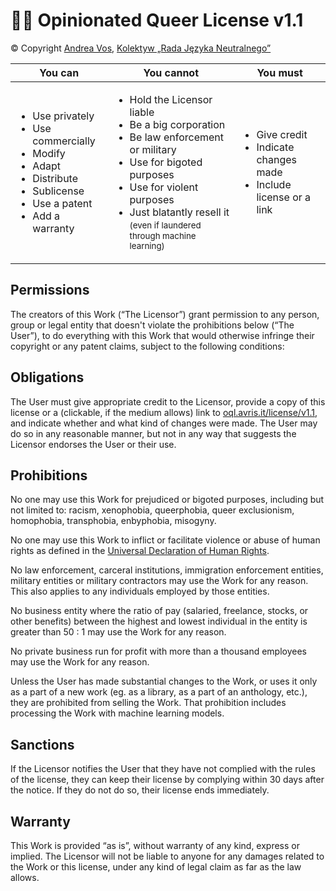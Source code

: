 # 🏳️‍🌈 Opinionated Queer License v1.1

© Copyright [Andrea Vos](https://avris.it), [Kolektyw „Rada Języka Neutralnego”](https://zaimki.pl/kolektyw-rjn)

<div class="table-responsive">
    <table class="table">
        <thead>
        <tr class="text-center">
            <th>You can</th>
            <th>You cannot</th>
            <th>You must</th>
        </tr>
        </thead>
        <tbody>
        <tr>
            <td>
                <ul>
                    <li>Use privately</li>
                    <li>Use commercially</li>
                    <li>Modify</li>
                    <li>Adapt</li>
                    <li>Distribute</li>
                    <li>Sublicense</li>
                    <li>Use a patent</li>
                    <li>Add a warranty</li>
                </ul>
            </td>
            <td>
                <ul>
                    <li>Hold the Licensor liable</li>
                    <li>Be a big corporation</li>
                    <li>Be law enforcement or military</li>
                    <li>Use for bigoted purposes</li>
                    <li>Use for violent purposes</li>
                    <li>Just blatantly resell it<br/><small>(even if laundered through machine learning)</small></li>
                </ul>
            </td>
            <td>
                <ul>
                    <li>Give credit</li>
                    <li>Indicate changes made</li>
                    <li>Include license or a link</li>
                </ul>
            </td>
        </tr>
        </tbody>
    </table >
</div>

## Permissions

The creators of this Work (“The Licensor”) grant permission
to any person, group or legal entity that doesn't violate the prohibitions below (“The User”),
to do everything with this Work that would otherwise infringe their copyright or any patent claims,
subject to the following conditions:

## Obligations

The User must give appropriate credit to the Licensor,
provide a copy of this license or a (clickable, if the medium allows) link to
[oql.avris.it/license/v1.1](https://oql.avris.it/license/v1.1),
and indicate whether and what kind of changes were made.
The User may do so in any reasonable manner,
but not in any way that suggests the Licensor endorses the User or their use.

## Prohibitions

No one may use this Work for prejudiced or bigoted purposes, including but not limited to:
racism, xenophobia, queerphobia, queer exclusionism, homophobia, transphobia, enbyphobia, misogyny.

No one may use this Work to inflict or facilitate violence or abuse of human rights as defined in the
[Universal Declaration of Human Rights](https://www.un.org/en/about-us/universal-declaration-of-human-rights).

No law enforcement, carceral institutions, immigration enforcement entities, military entities or military contractors
may use the Work for any reason. This also applies to any individuals employed by those entities.

No business entity where the ratio of pay (salaried, freelance, stocks, or other benefits)
between the highest and lowest individual in the entity is greater than 50 : 1
may use the Work for any reason.

No private business run for profit with more than a thousand employees
may use the Work for any reason.

Unless the User has made substantial changes to the Work,
or uses it only as a part of a new work (eg. as a library, as a part of an anthology, etc.),
they are prohibited from selling the Work.
That prohibition includes processing the Work with machine learning models.

## Sanctions

If the Licensor notifies the User that they have not complied with the rules of the license,
they can keep their license by complying within 30 days after the notice.
If they do not do so, their license ends immediately.

## Warranty

This Work is provided “as is”, without warranty of any kind, express or implied.
The Licensor will not be liable to anyone for any damages related to the Work or this license,
under any kind of legal claim as far as the law allows.
